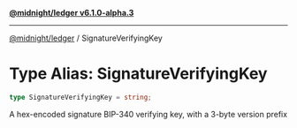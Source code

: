 [**@midnight/ledger v6.1.0-alpha.3**](../README.md)

***

[@midnight/ledger](../globals.md) / SignatureVerifyingKey

# Type Alias: SignatureVerifyingKey

```ts
type SignatureVerifyingKey = string;
```

A hex-encoded signature BIP-340 verifying key, with a 3-byte version prefix
